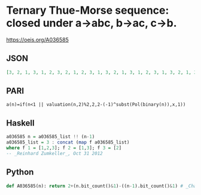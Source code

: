 # Ternary Thue\-Morse sequence: closed under a\-\>abc, b\-\>ac, c\-\>b\.
https://oeis.org/A036585
## JSON
```JSON
[3, 2, 1, 3, 1, 2, 3, 2, 1, 2, 3, 1, 3, 2, 1, 3, 1, 2, 3, 1, 3, 2, 1, 2, 3, 2, 1, 3, 1, 2, 3, 2, 1, 2, 3, 1, 3, 2, 1, 2, 3, 2, 1, 3, 1, 2, 3, 1, 3, 2, 1, 3, 1, 2, 3, 2, 1, 2, 3, 1, 3, 2, 1, 3, 1, 2, 3, 1, 3, 2, 1, 2, 3, 2, 1, 3, 1, 2, 3, 1, 3, 2, 1, 3, 1, 2, 3, 2, 1, 2, 3, 1, 3, 2, 1, 2, 3, 2, 1, 3, 1, 2, 3, 2, 1]
```
## PARI
```PARI
a(n)=if(n<1 || valuation(n,2)%2,2,2-(-1)^subst(Pol(binary(n)),x,1))
```
## Haskell
```Haskell
a036585 n = a036585_list !! (n-1)
a036585_list = 3 : concat (map f a036585_list)
where f 1 = [1,2,3]; f 2 = [1,3]; f 3 = [2]
-- _Reinhard Zumkeller_, Oct 31 2012
```
## Python
```Python
def A036585(n): return 2+(n.bit_count()&1)-((n-1).bit_count()&1) # _Chai Wah Wu_, Mar 03 2023
```
